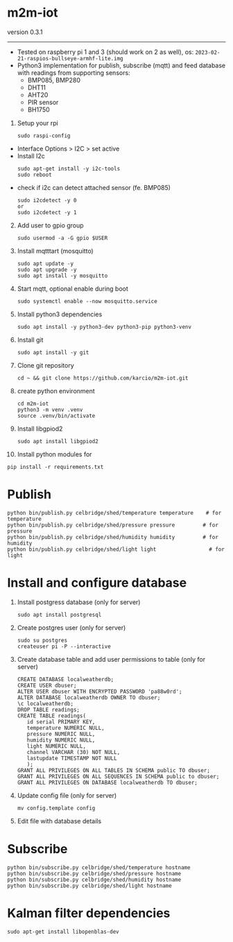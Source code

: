 # m2m-iot

version 0.3.1

---

- Tested on raspberry pi 1 and 3 (should work on 2 as well), os: `2023-02-21-raspios-bullseye-armhf-lite.img`
- Python3 implementation for publish, subscribe (mqtt) and feed database with readings from supporting sensors:
  - BMP085, BMP280
  - DHT11
  - AHT20
  - PIR sensor
  - BH1750

1. Setup your rpi
   ```
   sudo raspi-config
   ```

- Interface Options > I2C > set active
- Install I2c
  ```
  sudo apt-get install -y i2c-tools
  sudo reboot
  ```
- check if i2c can detect attached sensor (fe. BMP085)
  ```
  sudo i2cdetect -y 0
  or
  sudo i2cdetect -y 1
  ```

2. Add user to gpio group

   ```
   sudo usermod -a -G gpio $USER
   ```

3. Install mqtttart (mosquitto)

   ```
   sudo apt update -y
   sudo apt upgrade -y
   sudo apt install -y mosquitto
   ```

4. Start mqtt, optional enable during boot

   ```
   sudo systemctl enable --now mosquitto.service
   ```

5. Install python3 dependencies

   ```
   sudo apt install -y python3-dev python3-pip python3-venv
   ```

6. Install git

   ```
   sudo apt install -y git
   ```

7. Clone git repository

   ```
   cd ~ && git clone https://github.com/karcio/m2m-iot.git
   ```

8. create python environment

   ```
   cd m2m-iot
   python3 -m venv .venv
   source .venv/bin/activate
   ```

9. Install libgpiod2

   ```
   sudo apt install libgpiod2
   ```

10. Install python modules for

```
pip install -r requirements.txt
```

# Publish

```
python bin/publish.py celbridge/shed/temperature temperature 	# for temperature
python bin/publish.py celbridge/shed/pressure pressure 		   # for pressure
python bin/publish.py celbridge/shed/humidity humidity 		   # for humidity
python bin/publish.py celbridge/shed/light light 		         # for light
```

# Install and configure database

1. Install postgress database (only for server)

   ```
   sudo apt install postgresql
   ```

2. Create postgres user (only for server)

   ```
   sudo su postgres
   createuser pi -P --interactive
   ```

3. Create database table and add user permissions to table (only for server)

   ```
   CREATE DATABASE localweatherdb;
   CREATE USER dbuser;
   ALTER USER dbuser WITH ENCRYPTED PASSWORD 'pa88w0rd';
   ALTER DATABASE localweatherdb OWNER TO dbuser;
   \c localweatherdb;
   DROP TABLE readings;
   CREATE TABLE readings(
      id serial PRIMARY KEY,
      temperature NUMERIC NULL,
      pressure NUMERIC NULL,
      humidity NUMERIC NULL,
      light NUMERIC NULL,
      channel VARCHAR (30) NOT NULL,
      lastupdate TIMESTAMP NOT NULL
      );
   GRANT ALL PRIVILEGES ON ALL TABLES IN SCHEMA public TO dbuser;
   GRANT ALL PRIVILEGES ON ALL SEQUENCES IN SCHEMA public to dbuser;
   GRANT ALL PRIVILEGES ON DATABASE localweatherdb TO dbuser;
   ```

4. Update config file (only for server)

   ```
   mv config.template config
   ```

5. Edit file with database details

# Subscribe

```
python bin/subscribe.py celbridge/shed/temperature hostname
python bin/subscribe.py celbridge/shed/pressure hostname
python bin/subscribe.py celbridge/shed/humidity hostname
python bin/subscribe.py celbridge/shed/light hostname
```

# Kalman filter dependencies

```
sudo apt-get install libopenblas-dev
```
